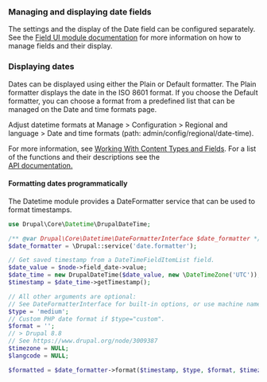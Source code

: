 ### Managing and displaying date fields

The settings and the display of the Date field can be configured separately. See the [Field UI module documentation](https://www.drupal.org/docs/8/core/modules/field-ui/overview) for more information on how to manage fields and their display.

### Displaying dates

Dates can be displayed using either the Plain or Default formatter. The Plain formatter displays the date in the ISO 8601 format. If you choose the Default formatter, you can choose a format from a predefined list that can be managed on the Date and time formats page.

Adjust datetime formats at Manage > Configuration > Regional and language > Date and time formats (path: admin/config/regional/date-time).

For more information, see [Working With Content Types and Fields](https://drupal.org/documentation/modules/field-ui). For a list of the functions and their descriptions see the  
[API documentation.](http://api.drupal.org/api/drupal/core!modules!datetime!datetime.module/8)

#### Formatting dates programmatically

The Datetime module provides a DateFormatter service that can be used to format timestamps.

```php
use Drupal\Core\Datetime\DrupalDateTime;

/** @var Drupal\Core\Datetime\DateFormatterInterface $date_formatter */
$date_formatter = \Drupal::service('date.formatter');

// Get saved timestamp from a DateTimeFieldItemList field.
$date_value = $node->field_date->value;
$date_time = new DrupalDateTime($date_value, new \DateTimeZone('UTC'));
$timestamp = $date_time->getTimestamp();

// All other arguments are optional:
// See DateFormatterInterface for built-in options, or use machine name of a date format in config.
$type = 'medium';
// Custom PHP date format if $type="custom".
$format = '';
// > Drupal 8.8
// See https://www.drupal.org/node/3009387
$timezone = NULL;
$langcode = NULL;

$formatted = $date_formatter->format($timestamp, $type, $format, $timezone, $langcode);
```